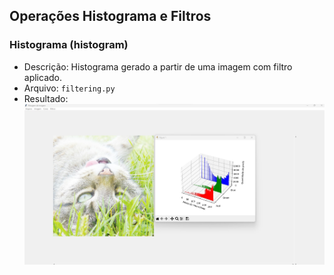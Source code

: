 ## Operações Histograma e Filtros

### Histograma (histogram)
- Descrição: Histograma gerado a partir de uma imagem com filtro aplicado.
- Arquivo: `filtering.py`
- Resultado: ![Resultado histogram](imagens/histogram.jpg)